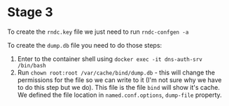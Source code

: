 # Stage 3
To create the `rndc.key` file we just need to run `rndc-confgen -a`

To create the `dump.db` file you need to do those steps:

1. Enter to the container shell using `docker exec -it dns-auth-srv /bin/bash` 
2. Run `chown root:root /var/cache/bind/dump.db` - this will change the permissions for the file so we can write to it (I'm not sure why we have to do this step
   but we do). This file is the file `bind` will show it's cache.
   We defined the file location in `named.conf.options`, `dump-file` property.